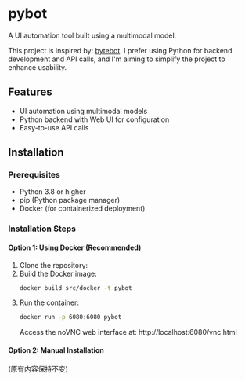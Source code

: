 # pybot
A UI automation tool built using a multimodal model.

This project is inspired by: [bytebot](https://github.com/bytebot-ai/bytebot). I prefer using Python for backend development and API calls, and I'm aiming to simplify the project to enhance usability.

## Features
- UI automation using multimodal models
- Python backend with Web UI for configuration
- Easy-to-use API calls

## Installation

### Prerequisites
- Python 3.8 or higher
- pip (Python package manager)
- Docker (for containerized deployment)

### Installation Steps

#### Option 1: Using Docker (Recommended)
1. Clone the repository:
2. Build the Docker image:
   ```bash
   docker build src/docker -t pybot
   ```
3. Run the container:
   ```bash
   docker run -p 6080:6080 pybot
   ```
   Access the noVNC web interface at: http://localhost:6080/vnc.html

#### Option 2: Manual Installation
(原有内容保持不变)